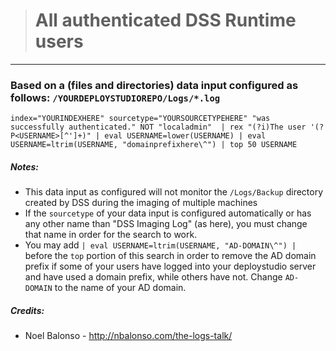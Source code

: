 ># All authenticated DSS Runtime users
-----

### Based on a (files and directories) data input configured as follows: `/YOURDEPLOYSTUDIOREPO/Logs/*.log`


```
index="YOURINDEXHERE" sourcetype="YOURSOURCETYPEHERE" "was successfully authenticated." NOT "localadmin"  | rex "(?i)The user '(?P<USERNAME>[^']+)" | eval USERNAME=lower(USERNAME) | eval USERNAME=ltrim(USERNAME, "domainprefixhere\^") | top 50 USERNAME
```

##### Notes:
- This data input as configured will not monitor the `/Logs/Backup` directory created by DSS during the imaging of multiple machines
- If the `sourcetype` of your data input is configured automatically or has any other name than "DSS Imaging Log" (as here), you must change that name in order for the search to work.
- You may add `| eval USERNAME=ltrim(USERNAME, "AD-DOMAIN\^") |` before the `top` portion  of this search in order to remove the AD domain prefix if some of your users have logged into your deploystudio server and have used a domain prefix, while others have not. Change `AD-DOMAIN` to the name of your AD domain.

##### Credits:
- Noel Balonso - http://nbalonso.com/the-logs-talk/
